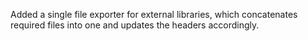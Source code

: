 Added a single file exporter for external libraries, which concatenates required files into one and updates the headers accordingly.
